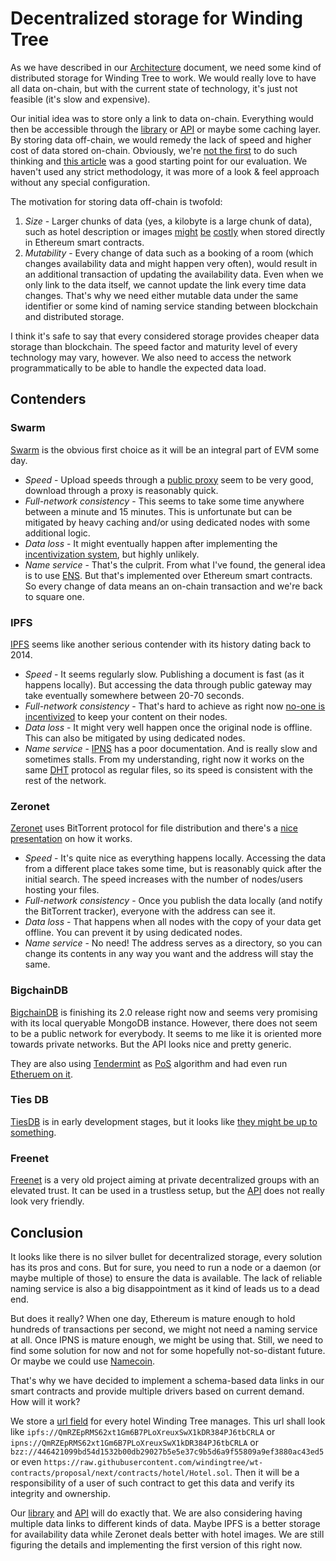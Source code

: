 # Decentralized storage for Winding Tree

As we have described in our [Architecture](https://github.com/windingtree/wiki/blob/master/WT%20Hotel%20Architecture.md#distributed-database-d-db)
document, we need some kind of distributed storage for Winding Tree to work. We would really love to have all data on-chain, but
with the current state of technology, it's just not feasible (it's slow and expensive).

Our initial idea was to store only a link to data on-chain. Everything would then be
accessible through the [library](https://github.com/windingtree/wt-js-libs) or [API](https://github.com/windingtree/wt-nodejs-api)
or maybe some caching layer. By storing data off-chain, we would remedy the lack of speed and higher cost of data stored on-chain.
Obviously, we're [not the first](https://github.com/TiesNetwork/ties-docs/wiki/Where-do-decentralized-applications-store-their-data%3F)
to do such thinking and [this article](https://decentralized.blog/picking-a-decentralized-storage-system.html)
was a good starting point for our evaluation. We haven't used any strict methodology, it was more of a look & feel approach
without any special configuration.

The motivation for storing data off-chain is twofold:

1. *Size* - Larger chunks of data (yes, a kilobyte is a large chunk of data), such as hotel description or images
[might](https://hackernoon.com/ether-purchase-power-df40a38c5a2f) [be](https://ethereum.stackexchange.com/a/896)
[costly](https://www.reddit.com/r/ethereum/comments/6rj8ks/current_storage_costs_and_limits/dl5scwq/) when stored
directly in Ethereum smart contracts.
1. *Mutability* - Every change of data such as a booking of a room (which changes availability data and might happen very often),
would result in an additional transaction of updating the availability data. Even when we only link to the data
itself, we cannot update the link every time data changes. That's why we need either mutable data under the 
same identifier or some kind of naming service standing between blockchain and distributed storage.

I think it's safe to say that every considered storage provides cheaper data storage than blockchain. The speed
factor and maturity level of every technology may vary, however. We also need to access the network programmatically
to be able to handle the expected data load.

## Contenders

### Swarm

[Swarm](https://swarm-guide.readthedocs.io) is the obvious first choice as it will be an integral part of EVM some day.

- *Speed* - Upload speeds through a [public proxy](http://swarm-gateways.net) seem to be very good, download through a proxy is reasonably quick.
- *Full-network consistency* - This seems to take some time anywhere between a minute and 15 minutes. This is unfortunate but
can be mitigated by heavy caching and/or using dedicated nodes with some additional logic.
- *Data loss* - It might eventually happen after implementing the [incentivization system](https://www.youtube.com/watch?v=9Cgyhsjsfbg&feature=youtu.be&list=PLaM7G4Llrb7xNkX0gugDyUm6Z_RrCvWPk),
but highly unlikely.
- *Name service* - That's the culprit. From what I've found, the general idea is to use [ENS](https://ens.domains/). But that's
implemented over Ethereum smart contracts. So every change of data means an on-chain transaction and we're back to square one.

### IPFS

[IPFS](https://ipfs.io/) seems like another serious contender with its history dating back to 2014.

- *Speed* - It seems regularly slow. Publishing a document is fast (as it happens locally). But accessing the data through public gateway
may take eventually somewhere between 20-70 seconds.
- *Full-network consistency* - That's hard to achieve as right now [no-one is incentivized](https://github.com/ipfs/faq/issues/47) to keep
your content on their nodes.
- *Data loss* - It might very well happen once the original node is offline. This can also be mitigated by using dedicated nodes.
- *Name service* - [IPNS](https://medium.com/@yaniv_g/hosting-websites-on-ipfs-with-ipns-b94659c42b52) has a poor documentation. And is really slow
and sometimes stalls. From my understanding, right now it works on the same [DHT](https://github.com/ipfs/go-ipfs/issues/1396) protocol
as regular files, so its speed is consistent with the rest of the network.

### Zeronet

[Zeronet](https://zeronet.io/) uses BitTorrent protocol for file distribution and there's a
[nice presentation](https://docs.google.com/presentation/d/1_2qK1IuOKJ51pgBvllZ9Yu7Au2l551t3XBgyTSvilew/pub?start=false&loop=false&delayms=3000&slide=id.g9a1cce9ee_0_4)
on how it works.

- *Speed* - It's quite nice as everything happens locally. Accessing the data from a different place takes some time, but is reasonably quick
after the initial search. The speed increases with the number of nodes/users hosting your files.
- *Full-network consistency* - Once you publish the data locally (and notify the BitTorrent tracker), everyone with the address can see it.
- *Data loss* - That happens when all nodes with the copy of your data get offline. You can prevent it by using dedicated nodes.
- *Name service* - No need! The address serves as a directory, so you can change its contents in any way you want and the address will stay the same.

### BigchainDB

[BigchainDB](https://www.bigchaindb.com/) is finishing its 2.0 release right now and seems very promising
with its local queryable MongoDB instance. However, there does not seem to be a public network for everybody.
It seems to me like it is oriented more towards private networks. But the API looks nice and pretty generic.

They are also using [Tendermint](https://tendermint.readthedocs.io/en/master/) as [PoS](https://en.wikipedia.org/wiki/Proof-of-stake)
algorithm and had even run [Etheruem on it](http://ethermint.readthedocs.io/en/master/).

### Ties DB

[TiesDB](https://tiesdb.com/) is in early development stages, but it looks like
[they might be up to something](https://github.com/TiesNetwork/ties-docs/wiki/Where-do-decentralized-applications-store-their-data%3F).

### Freenet

[Freenet](https://freenetproject.org/index.html) is a very old project aiming at private decentralized
groups with an elevated trust. It can be used in a trustless setup, but the
[API](https://bluishcoder.co.nz//2017/03/28/introduction-to-the-freenet-api.html) does not really look
very friendly.

## Conclusion

It looks like there is no silver bullet for decentralized storage, every solution has its pros and cons.
But for sure, you need to run a node or a daemon (or maybe multiple of those) to ensure the data is available.
The lack of reliable naming service is also a big disappointment as it kind of leads us to a dead end.

But does it really? When one day, Ethereum is mature enough to hold hundreds of transactions per second, we might
not need a naming service at all. Once IPNS is mature enough, we might be using that. Still, we need to find
some solution for now and not for some hopefully not-so-distant future. Or maybe we could use [Namecoin](https://namecoin.org/).

That's why we have decided to implement a schema-based data links in our smart contracts and provide multiple
drivers based on current demand. How will it work?

We store a [url field](https://github.com/windingtree/wt-contracts/blob/proposal/next/contracts/hotel/Hotel.sol#L22)
for every hotel Winding Tree manages. This url shall look like `ipfs://QmRZEpRMS62xt1Gm6B7PLoXreuxSwX1kDR384PJ6tbCRLA`
or `ipns://QmRZEpRMS62xt1Gm6B7PLoXreuxSwX1kDR384PJ6tbCRLA` or `bzz://446421099bd54d1532b00db29027b5e5e37c9b5d6a9f55809a9ef3880ac43ed5`
or even `https://raw.githubusercontent.com/windingtree/wt-contracts/proposal/next/contracts/hotel/Hotel.sol`. Then
it will be a responsibility of a user of such contract to get this data and verify its integrity and ownership.


Our [library](https://github.com/windingtree/wt-js-libs) and [API](https://github.com/windingtree/wt-nodejs-api)
will do exactly that. We are also considering having multiple data links to different kinds of data. Maybe IPFS
is a better storage for availability data while Zeronet deals better with hotel images. We are still figuring the details
and implementing the first version of this right now.
